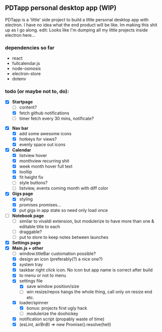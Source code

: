 ## PDTapp personal desktop app (WIP)

PDTapp is a 'little' side project to build a little personal desktop app with electron.
I have no idea what the end product will be like. Im making this shit up as I go along.
edit: Looks like I'm dumping all my little projects inside electron here...

### dependencies so far
* react
* fullcalendar.js
* node-osmosis
* electron-store
* dotenv

### todo (or maybe not to, do):

* [x] **Startpage**
  - [ ] content?
  - [x] fetch github notifications
  - [ ] timer fetch every 30 mins, notificate?
- [x] **Nav bar**
  - [x] add some awesome icons
  - [x] hotkeys for views?  
  - [x] evenly space out icons
- [x] **Calendar** 
  - [x] listview hover
  - [x] monthview recurring shit
  - [x] week month hover full text
  - [x] tooltip
  - [x] fit height fix
  - [ ] style buttons?
  - [ ] listview, events coming month with diff color
- [x] **Gigs page**
  - [x] styling
  - [x] promises promises...
  - [x] put gigs in app state so need only load once  
- [ ] **Notebook page**
  - [ ] similar to vivaldi extension, but modulerize to have more than one & editable title to each
  - [ ] draggable?
  - [ ] put to store to keep notes between launches
- [x] **Settings page**
- [x] **Main.js + other**
	- [ ] window.titleBar customation possible?
	- [x] design an icon (preferably(?) a nice one?)
	- [x] system tray
	- [x] taskbar right click icon. No icon but app name is correct after build
	- [x] to menu or not to menu
	- [x] settings file
		- [x] save window position/size
		- [ ] win resize/repos hangs the whole thing, call only on resize end etc.
	- [x] loader/spinner
		- [x] bonus: projects first ugly hack
		- [ ] modulerize the doohickey 
	- [x] notification script  (propably waste of time)
	- [x] (esLint, airBnB) => new Promise().resolve(hell)